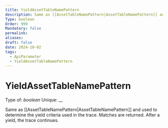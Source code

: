 ```yaml
---
title: YieldAssetTableNamePattern
description: Same as [[AssetTableNamePattern|AssetTableNamePattern]] and used to determine the yield criteria used in the trace. Matches are returned. After a yield, the trace continues.
Type: boolean
Order: 999
Mandatory: false
permalink: 
aliases: 
draft: false
date: 2024-10-02
tags:
  - ApiParameter
  - YieldAssetTableNamePattern
---
```

# YieldAssetTableNamePattern

Type of: _boolean_
Unique: __

Same as [[AssetTableNamePattern|AssetTableNamePattern]] and used to determine the yield criteria used in the trace. Matches are returned. After a yield, the trace continues.
